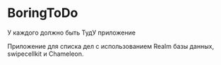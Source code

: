 # BoringToDo
У каждого должно быть ТудУ приложение

Приложение для списка дел с использованием Realm базы данных, swipecellkit и Chameleon.
